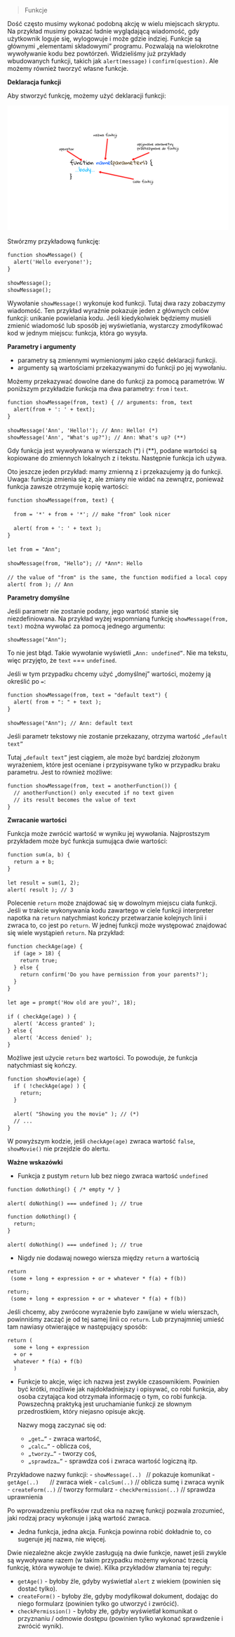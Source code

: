 > Funkcje

Dość często musimy wykonać podobną akcję w wielu miejscach skryptu. Na przykład musimy pokazać ładnie wyglądającą wiadomość, gdy użytkownik loguje się, wylogowuje i może gdzie indziej. Funkcje są głównymi „elementami składowymi” programu. Pozwalają na wielokrotne wywoływanie kodu bez powtórzeń. Widzieliśmy już przykłady wbudowanych funkcji, takich jak `alert(message)` i `confirm(question)`. Ale możemy również tworzyć własne funkcje.

**Deklaracja funkcji**

Aby stworzyć funkcję, możemy użyć deklaracji funkcji:


![function](function.png)


Stwórzmy przykładową funkcję:

```
function showMessage() {
  alert('Hello everyone!');
}

showMessage();
showMessage();

```

Wywołanie `showMessage()` wykonuje kod funkcji. Tutaj dwa razy zobaczymy wiadomość. Ten przykład wyraźnie pokazuje jeden z głównych celów funkcji: unikanie powielania kodu. Jeśli kiedykolwiek będziemy musieli zmienić wiadomość lub sposób jej wyświetlania, wystarczy zmodyfikować kod w jednym miejscu: funkcja, która go wysyła.


**Parametry i argumenty**

- parametry są zmiennymi wymienionymi jako część deklaracji funkcji. 
- argumenty są wartościami przekazywanymi do funkcji po jej wywołaniu.

Możemy przekazywać dowolne dane do funkcji za pomocą parametrów. W poniższym przykładzie funkcja ma dwa parametry: `from` i `text`.

```
function showMessage(from, text) { // arguments: from, text
  alert(from + ': ' + text);
}

showMessage('Ann', 'Hello!'); // Ann: Hello! (*)
showMessage('Ann', "What's up?"); // Ann: What's up? (**)
```

Gdy funkcja jest wywoływana w wierszach (*) i (**), podane wartości są kopiowane do zmiennych lokalnych z i tekstu. Następnie funkcja ich używa.

Oto jeszcze jeden przykład: mamy zmienną z i przekazujemy ją do funkcji. Uwaga: funkcja zmienia się z, ale zmiany nie widać na zewnątrz, ponieważ funkcja zawsze otrzymuje kopię wartości:

```
function showMessage(from, text) {

  from = '*' + from + '*'; // make "from" look nicer

  alert( from + ': ' + text );
}

let from = "Ann";

showMessage(from, "Hello"); // *Ann*: Hello

// the value of "from" is the same, the function modified a local copy
alert( from ); // Ann

```

**Parametry domyślne**

Jeśli parametr nie zostanie podany, jego wartość stanie się niezdefiniowana. Na przykład wyżej wspomnianą funkcję `showMessage(from, text)` można wywołać za pomocą jednego argumentu:

```
showMessage("Ann");
```
To nie jest błąd. Takie wywołanie wyświetli `„Ann: undefined”`. Nie ma tekstu, więc przyjęto, że `text` === `undefined`.

Jeśli w tym przypadku chcemy użyć „domyślnej” wartości, możemy ją określić po `=`:

```
function showMessage(from, text = "default text") {
  alert( from + ": " + text );
}

showMessage("Ann"); // Ann: default text
```

Jeśli parametr tekstowy nie zostanie przekazany, otrzyma wartość `„default text”`

Tutaj `„default text”` jest ciągiem, ale może być bardziej złożonym wyrażeniem, które jest oceniane i przypisywane tylko w przypadku braku parametru. Jest to również możliwe:

```
function showMessage(from, text = anotherFunction()) {
  // anotherFunction() only executed if no text given
  // its result becomes the value of text
}
```

**Zwracanie wartości**

Funkcja może zwrócić wartość w wyniku jej wywołania.
Najprostszym przykładem może być funkcja sumująca dwie wartości:

```
function sum(a, b) {
  return a + b;
}

let result = sum(1, 2);
alert( result ); // 3
```

Polecenie `return` może znajdować się w dowolnym miejscu ciała funkcji. Jeśli w trakcie wykonywania kodu zawartego w ciele funkcji interpreter napotka na `return` natychmiast kończy przetwarzanie kolejnych linii i zwraca to, co jest po `return`.
W jednej funkcji może występować znajdować się wiele wystąpień `return`. Na przykład:

```
function checkAge(age) {
  if (age > 18) {
    return true;
  } else {
    return confirm('Do you have permission from your parents?');
  }
}

let age = prompt('How old are you?', 18);

if ( checkAge(age) ) {
  alert( 'Access granted' );
} else {
  alert( 'Access denied' );
}
```

Możliwe jest użycie `return` bez wartości. To powoduje, że funkcja natychmiast się kończy.

```
function showMovie(age) {
  if ( !checkAge(age) ) {
    return;
  }

  alert( "Showing you the movie" ); // (*)
  // ...
}
```
W powyższym kodzie, jeśli `checkAge(age)` zwraca wartość `false`, `showMovie()` nie przejdzie do alertu.

**Ważne wskazówki**

- Funkcja z pustym `return` lub bez niego zwraca wartość `undefined` 

```
function doNothing() { /* empty */ }

alert( doNothing() === undefined ); // true
```

```
function doNothing() {
  return;
}

alert( doNothing() === undefined ); // true
```

- Nigdy nie dodawaj nowego wiersza między `return` a wartością

```
return
 (some + long + expression + or + whatever * f(a) + f(b))
```

```
return;
 (some + long + expression + or + whatever * f(a) + f(b))
```

Jeśli chcemy, aby zwrócone wyrażenie było zawijane w wielu wierszach, powinniśmy zacząć je od tej samej linii co `return`. Lub przynajmniej umieść tam nawiasy otwierające w następujący sposób:

```
return (
  some + long + expression
  + or +
  whatever * f(a) + f(b)
  )
```

- Funkcje to akcje, więc ich nazwa jest zwykle czasownikiem. Powinien być krótki, możliwie jak najdokładniejszy i opisywać, co robi funkcja, aby osoba czytająca kod otrzymała informację o tym, co robi funkcja. Powszechną praktyką jest uruchamianie funkcji ze słownym przedrostkiem, który niejasno opisuje akcję.

  Nazwy mogą zaczynać się od:
  - `„get…”` - zwraca wartość, 
  - `„calc…”` - oblicza coś, 
  - `„tworzy…”` - tworzy coś, 
  - `„sprawdza…”` - sprawdza coś i zwraca wartość logiczną itp.

 Przykładowe nazwy funkcji:
    - `showMessage(..) `    // pokazuje komunikat
    - `getAge(..)   `       // zwraca wiek
    - `calcSum(..)`         // oblicza sumę i zwraca wynik
    - `createForm(..)`      // tworzy formularz
    - `checkPermission(..)` // sprawdza uprawnienia

Po wprowadzeniu prefiksów rzut oka na nazwę funkcji pozwala zrozumieć, jaki rodzaj pracy wykonuje i jaką wartość zwraca.

- Jedna funkcja, jedna akcja.
Funkcja powinna robić dokładnie to, co sugeruje jej nazwa, nie więcej.

Dwie niezależne akcje zwykle zasługują na dwie funkcje, nawet jeśli zwykle są wywoływane razem (w takim przypadku możemy wykonać trzecią funkcję, która wywołuje te dwie). Kilka przykładów złamania tej reguły: 
- `getAge()` - byłoby źle, gdyby wyświetlał `alert` z wiekiem (powinien się dostać tylko). 
- `createForm()` - byłoby źle, gdyby modyfikował dokument, dodając do niego formularz (powinien tylko go utworzyć i zwrócić). 
- `checkPermission()` - byłoby złe, gdyby wyświetlał komunikat o przyznaniu / odmowie dostępu (powinien tylko wykonać sprawdzenie i zwrócić wynik). 
